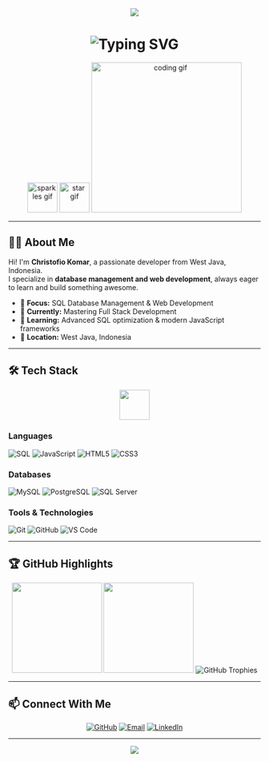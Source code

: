 <div align="center">

<img src="https://capsule-render.vercel.app/api?type=waving&color=ff0000:800080&height=220&section=header&text=Welcome+to+My+GitHub&fontSize=40&fontAlign=50&fontColor=ffffff&animation=twinkling"/>

<h1>
  <img src="https://readme-typing-svg.demolab.com?font=JetBrains+Mono&weight=600&size=32&duration=2500&pause=1500&color=FF0000&center=true&vCenter=true&width=1000&lines=Hi+I'm+Christofio+Adeputra+Komar;Web+Developer+%26+Database+Engineer;Always+Learning+New+Things!" alt="Typing SVG" />
</h1>

<img src="https://media.giphy.com/media/3o7aCTfyhYawdOXcFW/giphy.gif" width="60" alt="sparkles gif"/>
<img src="https://media.giphy.com/media/11JTxkrmq4bGE0/giphy.gif" width="60" alt="star gif"/>

<img src="https://media.giphy.com/media/qgQUggAC3Pfv687qPC/giphy.gif" width="300" alt="coding gif"/>

</div>

---

## 👨‍💻 About Me

Hi! I'm **Christofio Komar**, a passionate developer from West Java, Indonesia.  
I specialize in **database management and web development**, always eager to learn and build something awesome.

- 🎯 **Focus:** SQL Database Management & Web Development  
- 💼 **Currently:** Mastering Full Stack Development  
- 🌱 **Learning:** Advanced SQL optimization & modern JavaScript frameworks  
- 📍 **Location:** West Java, Indonesia  

---

## 🛠️ Tech Stack

<div align="center">
<img src="https://media.giphy.com/media/WUlplcMpOCEmTGBtBW/giphy.gif" width="60"/>
</div>

### Languages
![SQL](https://img.shields.io/badge/SQL-4479A1?style=flat-square&logo=mysql&logoColor=white)
![JavaScript](https://img.shields.io/badge/JavaScript-F7DF1E?style=flat-square&logo=javascript&logoColor=black)
![HTML5](https://img.shields.io/badge/HTML5-E34F26?style=flat-square&logo=html5&logoColor=white)
![CSS3](https://img.shields.io/badge/CSS3-1572B6?style=flat-square&logo=css3&logoColor=white)

### Databases
![MySQL](https://img.shields.io/badge/MySQL-4479A1?style=flat-square&logo=mysql&logoColor=white)
![PostgreSQL](https://img.shields.io/badge/PostgreSQL-316192?style=flat-square&logo=postgresql&logoColor=white)
![SQL Server](https://img.shields.io/badge/SQL_Server-CC2927?style=flat-square&logo=microsoft-sql-server&logoColor=white)

### Tools & Technologies
![Git](https://img.shields.io/badge/Git-F05032?style=flat-square&logo=git&logoColor=white)
![GitHub](https://img.shields.io/badge/GitHub-181717?style=flat-square&logo=github&logoColor=white)
![VS Code](https://img.shields.io/badge/VS_Code-007ACC?style=flat-square&logo=visual-studio-code&logoColor=white)

---

## 🏆 GitHub Highlights

<div align="center">

<img height="180em" src="https://github-readme-stats.vercel.app/api?username=christofiokomar7&show_icons=true&theme=radical&include_all_commits=true&count_private=true&hide_border=true"/>
<img height="180em" src="https://github-readme-streak-stats.herokuapp.com/?user=christofiokomar7&theme=radical&hide_border=true"/>

<img src="https://github-profile-trophy.vercel.app/?username=christofiokomar7&theme=radical&no-frame=true&no-bg=true&margin-w=4&column=6" alt="GitHub Trophies"/>

</div>

---

## 📫 Connect With Me

<div align="center">

[![GitHub](https://img.shields.io/badge/GitHub-christofiokomar7-181717?style=for-the-badge&logo=github)](https://github.com/christofiokomar7)
[![Email](https://img.shields.io/badge/Email-christofiokomar7%40gmail.com-D14836?style=for-the-badge&logo=gmail&logoColor=white)](mailto:christofiokomar7@gmail.com)
[![LinkedIn](https://img.shields.io/badge/LinkedIn-Christofio%20Adeputra%20Komar-0077B5?style=for-the-badge&logo=linkedin&logoColor=white)](https://linkedin.com/in/christofio-adeputra-komar)

</div>

---

<div align="center">


<img src="https://capsule-render.vercel.app/api?type=waving&color=ff0000:800080&height=100&section=footer"/>

</div>
